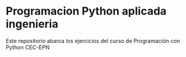 # Programacion Python aplicada ingenieria

Este repositorio abarca los ejercicios del curso de Programación con Python CEC-EPN
